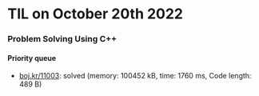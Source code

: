 # **TIL on October 20th 2022**
### Problem Solving Using C++
#### Priority queue
- [boj.kr/11003](../../../Problem%20Solving/boj/Priority%20queue/11003-10-20-2022.cpp): solved (memory: 100452 kB, time: 1760 ms, Code length: 489 B)